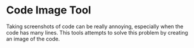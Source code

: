 # Code Image Tool

Taking screenshots of code can be really annoying, especially when
the code has many lines. This tools attempts to solve this problem
by creating an image of the code.
